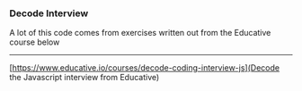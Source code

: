 ### Decode Interview

A lot of this code comes from exercises written out from the Educative course below

---

[https://www.educative.io/courses/decode-coding-interview-js](Decode the Javascript interview from Educative)
